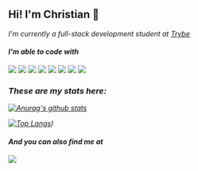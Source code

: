 <h2> Hi! I'm Christian 👋 </h2>

<p><em>I'm currently a full-stack development student at <a href="https://github.com/betrybe"> Trybe </a>

#### I'm able to code with
<img src="https://img.shields.io/badge/-HTML-orange?logo=HTML5" /> <img src="https://img.shields.io/badge/-CSS-informational?logo=CSS3" /> <img src="https://img.shields.io/badge/-Javascript-yellow?logo=Javascript" /> <img src="https://img.shields.io/badge/-React-blue?logo=React" /> <img src="https://img.shields.io/badge/-Redux-blueviolet?logo=Redux" /> <img src="http://img.shields.io/badge/-MySQL-white?logo=mysql" /> <img src="http://img.shields.io/badge/-MongoDB-grey?logo=mongodb" /> <img src="http://img.shields.io/badge/-Node.Js-green?logo=node.js" />

### These are my stats here:

[![Anurag's github stats](https://github-readme-stats.vercel.app/api?username=cduessel)](https://github.com/anuraghazra/github-readme-stats)

[![Top Langs](https://github-readme-stats.vercel.app/api/top-langs/?username=cduessel)](https://github.com/anuraghazra/github-readme-stats))

#### And you can also find me at
<a href="https://www.linkedin.com/in/cduessel/?locale=en_US"><img src="https://img.shields.io/badge/-LinkedIn-blue?logo=LinkedIn" /> <a/>

<!--
**cduessel/cduessel** is a ✨ _special_ ✨ repository because its `README.md` (this file) appears on your GitHub profile.

Here are some ideas to get you started:

- 🔭 I’m currently working on ...
- 🌱 I’m currently learning ...
- 👯 I’m looking to collaborate on ...
- 🤔 I’m looking for help with ...
- 💬 Ask me about ...
- 📫 How to reach me: ...
- 😄 Pronouns: ...
- ⚡ Fun fact: ...
-->
